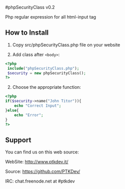 #phpSecurityClass v0.2

Php regular expression for all html-input tag

## How to Install

1) Copy src/phpSecurityClass.php file on your website

2) Add class after `<body>`:
```php
<?php 
 include("phpSecurityClass.php"); 
 $security = new phpSecurityClass();
?>
```

2) Choose the appropriate function:
```php
<?php 
if($security->name("John Titor")){
	echo "Correct Input";
}else{
	echo "Error";
}
?>
```

## Support

You can find us on this web source:

WebSite: http://www.ptkdev.it/

Source: https://github.com/PTKDev/

IRC: chat.freenode.net at #ptkdev
